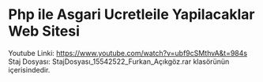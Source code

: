 # Php ile Asgari Ucretleile Yapilacaklar Web Sitesi
Youtube Linki: https://www.youtube.com/watch?v=ubf9cSMthvA&t=984s
Staj Dosyası: StajDosyası_15542522_Furkan_Açıkgöz.rar klasörünün içerisindedir.
